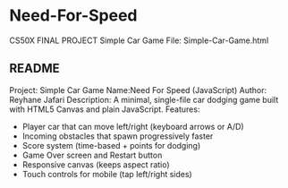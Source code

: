 # Need-For-Speed
CS50X FINAL PROJECT
Simple Car Game
File: Simple-Car-Game.html

README
--------------------
Project: Simple Car Game
Name:Need For Speed (JavaScript)
Author: Reyhane Jafari
Description:
 A minimal, single-file car dodging game built with HTML5 Canvas and plain JavaScript.
 Features:
 - Player car that can move left/right (keyboard arrows or A/D)
 - Incoming obstacles that spawn progressively faster
 - Score system (time-based + points for dodging)
 - Game Over screen and Restart button
 - Responsive canvas (keeps aspect ratio)
 - Touch controls for mobile (tap left/right sides)

